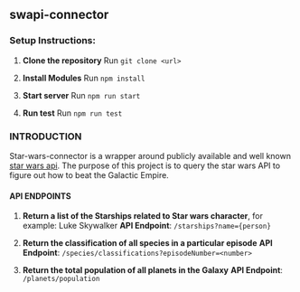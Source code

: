 ## swapi-connector
### Setup Instructions:
1. **Clone the repository**
      Run `git clone <url>`

2. **Install Modules**
      Run `npm install`

3. **Start server**
      Run `npm run start`

4. **Run test**
      Run `npm run test`

### INTRODUCTION

Star-wars-connector is a wrapper around publicly available and well known [star wars api](https://swapi.dev/). The purpose of this project is to query the star wars API to figure out how to beat the Galactic Empire. 

#### API ENDPOINTS
1. **Return a list of the Starships related to Star wars character**, for example: Luke Skywalker
  **API Endpoint**: `/starships?name={person}`

2. **Return the classification of all species in a particular episode**
  **API Endpoint**: `/species/classifications?episodeNumber=<number>`

3. **Return the total population of all planets in the Galaxy**
  **API Endpoint**: `/planets/population`
